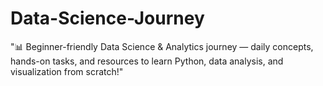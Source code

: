 # Data-Science-Journey
"📊 Beginner-friendly Data Science &amp; Analytics journey — daily concepts, hands-on tasks, and resources to learn Python, data analysis, and visualization from scratch!"
